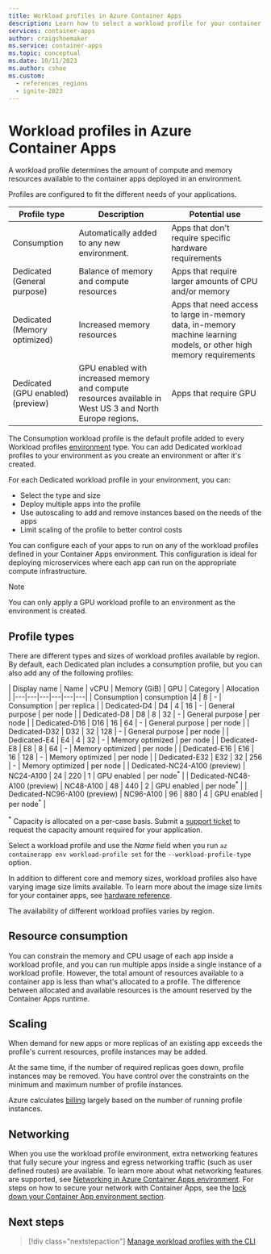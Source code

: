 ```yaml
---
title: Workload profiles in Azure Container Apps
description: Learn how to select a workload profile for your container app
services: container-apps
author: craigshoemaker
ms.service: container-apps
ms.topic: conceptual
ms.date: 10/11/2023
ms.author: cshoe
ms.custom:
  - references_regions
  - ignite-2023
---
```


# Workload profiles in Azure Container Apps

A workload profile determines the amount of compute and memory resources available to the container apps deployed in an environment.

Profiles are configured to fit the different needs of your applications.

| Profile type  | Description | Potential use |
|--|--|--|
| Consumption | Automatically added to any new environment. | Apps that don't require specific hardware requirements |
| Dedicated (General purpose) | Balance of memory and compute resources  |  Apps that require larger amounts of CPU and/or memory |
| Dedicated (Memory optimized) | Increased memory resources | Apps that need access to large in-memory data, in-memory machine learning models, or other high memory requirements |
| Dedicated (GPU enabled) (preview) | GPU enabled with increased memory and compute resources available in West US 3 and North Europe regions.  | Apps that require GPU |

The Consumption workload profile is the default profile added to every Workload profiles [environment](environment.md) type. You can add Dedicated workload profiles to your environment as you create an environment or after it's created.

For each Dedicated workload profile in your environment, you can:

- Select the type and size
- Deploy multiple apps into the profile
- Use autoscaling to add and remove instances based on the needs of the apps
- Limit scaling of the profile to better control costs

You can configure each of your apps to run on any of the workload profiles defined in your Container Apps environment. This configuration is ideal for deploying microservices where each app can run on the appropriate compute infrastructure.

> [!NOTE]
> You can only apply a GPU workload profile to an environment as the environment is created.

## Profile types

There are different types and sizes of workload profiles available by region. By default, each Dedicated plan includes a consumption profile, but you can also add any of the following profiles:

| Display name | Name | vCPU | Memory (GiB) | GPU | Category | Allocation |
|---|---|---|---|---|---|
| Consumption | consumption |4 | 8 | - | Consumption | per replica |
| Dedicated-D4 | D4 | 4 | 16 | - | General purpose | per node |
| Dedicated-D8 | D8 | 8 | 32 | - | General purpose | per node |
| Dedicated-D16 | D16 | 16 | 64 | - | General purpose | per node |
| Dedicated-D32 | D32 | 32 | 128 | - | General purpose | per node |
| Dedicated-E4 | E4 | 4 | 32 | - | Memory optimized | per node |
| Dedicated-E8 | E8 | 8 | 64 | - | Memory optimized | per node |
| Dedicated-E16 | E16 | 16 | 128 | - | Memory optimized | per node |
| Dedicated-E32 | E32 | 32 | 256 | - | Memory optimized | per node |
| Dedicated-NC24-A100 (preview) | NC24-A100 | 24 | 220 | 1 | GPU enabled | per node<sup>\*</sup> |
| Dedicated-NC48-A100 (preview) | NC48-A100 | 48 | 440 | 2 | GPU enabled | per node<sup>\*</sup> |
| Dedicated-NC96-A100 (preview) | NC96-A100 | 96 | 880 | 4 | GPU enabled | per node<sup>\*</sup> |

<sup>\*</sup> Capacity is allocated on a per-case basis. Submit a [support ticket](https://azure.microsoft.com/support/create-ticket/) to request the capacity amount required for your application.

Select a workload profile and use the *Name* field when you run `az containerapp env workload-profile set` for the `--workload-profile-type` option.

In addition to different core and memory sizes, workload profiles also have varying image size limits available. To learn more about the image size limits for your container apps, see [hardware reference](hardware.md#image-size-limit).

The availability of different workload profiles varies by region.

## Resource consumption

You can constrain the memory and CPU usage of each app inside a workload profile, and you can run multiple apps inside a single instance of a workload profile. However, the total amount of resources available to a container app is less than what's allocated to a profile. The difference between allocated and available resources is the amount reserved by the Container Apps runtime.

## Scaling

When demand for new apps or more replicas of an existing app exceeds the profile's current resources, profile instances may be added.

At the same time, if the number of required replicas goes down, profile instances may be removed. You have control over the constraints on the minimum and maximum number of profile instances.

Azure calculates [billing](billing.md#consumption-dedicated) largely based on the number of running profile instances.

## Networking

When you use the workload profile environment, extra networking features that fully secure your ingress and egress networking traffic (such as user defined routes) are available. To learn more about what networking features are supported, see [Networking in Azure Container Apps environment](./networking.md). For steps on how to secure your network with Container Apps, see the [lock down your Container App environment section](networking.md#environment-security).

## Next steps

> [!div class="nextstepaction"]
> [Manage workload profiles with the CLI](workload-profiles-manage-cli.md)

